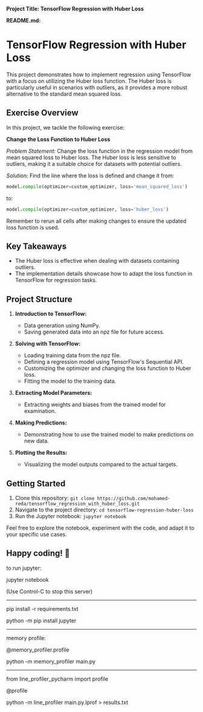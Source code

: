 **Project Title: TensorFlow Regression with Huber Loss**

**README.md:**

# TensorFlow Regression with Huber Loss

This project demonstrates how to implement regression using TensorFlow with a focus on utilizing the Huber loss
function. The Huber loss is particularly useful in scenarios with outliers, as it provides a more robust alternative to
the standard mean squared loss.

## Exercise Overview

In this project, we tackle the following exercise:

**Change the Loss Function to Huber Loss**

*Problem Statement:* Change the loss function in the regression model from mean squared loss to Huber loss. The Huber
loss is less sensitive to outliers, making it a suitable choice for datasets with potential outliers.

*Solution:*
Find the line where the loss is defined and change it from:

```python
model.compile(optimizer=custom_optimizer, loss='mean_squared_loss')
```

to:

```python
model.compile(optimizer=custom_optimizer, loss='huber_loss')
```

Remember to rerun all cells after making changes to ensure the updated loss function is used.

## Key Takeaways

- The Huber loss is effective when dealing with datasets containing outliers.
- The implementation details showcase how to adapt the loss function in TensorFlow for regression tasks.

## Project Structure

1. **Introduction to TensorFlow:**
    - Data generation using NumPy.
    - Saving generated data into an npz file for future access.

2. **Solving with TensorFlow:**
    - Loading training data from the npz file.
    - Defining a regression model using TensorFlow's Sequential API.
    - Customizing the optimizer and changing the loss function to Huber loss.
    - Fitting the model to the training data.

3. **Extracting Model Parameters:**
    - Extracting weights and biases from the trained model for examination.

4. **Making Predictions:**
    - Demonstrating how to use the trained model to make predictions on new data.

5. **Plotting the Results:**
    - Visualizing the model outputs compared to the actual targets.

## Getting Started

1. Clone this repository: `git clone https://github.com/mohamed-reda/tensorflow_regression_with_huber_loss.git`
2. Navigate to the project directory: `cd tensorflow-regression-huber-loss`
3. Run the Jupyter notebook: `jupyter notebook`

Feel free to explore the notebook, experiment with the code, and adapt it to your specific use cases.

Happy coding! 🚀
---


to run jupyter:

jupyter notebook

(Use Control-C to stop this server)

----
pip install -r requirements.txt

python -m pip install jupyter

---
memory profile:

@memory_profiler.profile

python -m memory_profiler main.py

---

from line_profiler_pycharm import profile

@profile

python -m line_profiler main.py.lprof > results.txt
